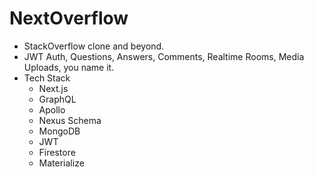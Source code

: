 # NextOverflow
- StackOverflow clone and beyond.
- JWT Auth, Questions, Answers, Comments, Realtime Rooms, Media Uploads, you name it.
- Tech Stack
    - Next.js
    - GraphQL
    - Apollo
    - Nexus Schema
    - MongoDB
    - JWT
    - Firestore
    - Materialize